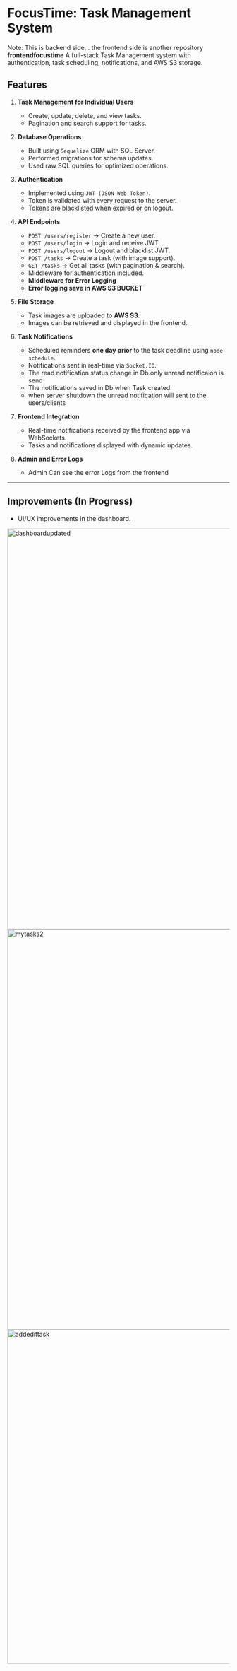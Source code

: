 # FocusTime: Task Management System
Note: This is backend side... the frontend side is another repository **frontendfocustime** 
A full-stack Task Management system with authentication, task scheduling, notifications, and AWS S3 storage.

## Features

1. **Task Management for Individual Users**
   - Create, update, delete, and view tasks.
   - Pagination and search support for tasks.

2. **Database Operations**
   - Built using `Sequelize` ORM with SQL Server.
   - Performed migrations for schema updates.
   - Used raw SQL queries for optimized operations.

3. **Authentication**
   - Implemented using `JWT (JSON Web Token)`.
   - Token is validated with every request to the server.
   - Tokens are blacklisted when expired or on logout.

4. **API Endpoints**
   - `POST /users/register` → Create a new user.
   - `POST /users/login` → Login and receive JWT.
   - `POST /users/logout` → Logout and blacklist JWT.
   - `POST /tasks` → Create a task (with image support).
   - `GET /tasks` → Get all tasks (with pagination & search).
   - Middleware for authentication included.
   - **Middleware for Error Logging**
   - **Error logging save in AWS S3 BUCKET**
  
5. **File Storage**
   - Task images are uploaded to **AWS S3**.
   - Images can be retrieved and displayed in the frontend.

6. **Task Notifications**
   - Scheduled reminders **one day prior** to the task deadline using `node-schedule`.
   - Notifications sent in real-time via `Socket.IO`.
   - The read notification status change in Db.only unread notificaion is send
   - The notifications saved in Db when Task created.
   - when server  shutdown the unread notification will sent to the users/clients

7. **Frontend Integration**
   - Real-time notifications received by the frontend app via WebSockets.
   - Tasks and notifications displayed with dynamic updates.

5. **Admin and Error Logs**
   - Admin Can see the error Logs from the frontend 
---

## Improvements (In Progress)

- UI/UX improvements in the dashboard.


<img width="1891" height="907" alt="dashboardupdated" src="https://github.com/user-attachments/assets/003dbcc4-23aa-4a97-b05e-fd1a17502377" />

<img width="1884" height="906" alt="mytasks2" src="https://github.com/user-attachments/assets/d48ab017-5e81-4671-88fe-20a9109be659" />
<img width="821" height="757" alt="addedittask" src="https://github.com/user-attachments/assets/4242202e-5318-449e-9e1b-4e04114e10a9" />
